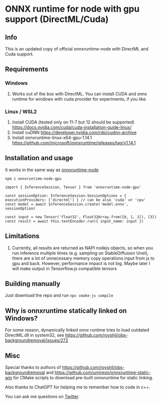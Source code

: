 # ONNX runtime for node with gpu support (DirectML/Cuda)

## Info
This is an updated copy of official onnxruntime-node with DirectML and Cuda support.

## Requirements
### Windows
1. Works out of the box with DirectML. You can install CUDA and onnx runtime for windows with cuda provider for experiments, if you like.
### Linux / WSL2
1. Install CUDA (tested only on 11-7 but 12 should be supported) https://docs.nvidia.com/cuda/cuda-installation-guide-linux/
2. Install cuDNN https://developer.nvidia.com/rdp/cudnn-archive
3. Install onnxruntime-linux-x64-gpu-1.14.1 https://github.com/microsoft/onnxruntime/releases/tag/v1.14.1

## Installation and usage
It works in the same way as [onnxruntime-node](https://www.npmjs.com/package/onnxruntime-node) 
```
npm i onnxruntime-node-gpu
```
```
import { InferenceSession, Tensor } from 'onnxruntime-node-gpu'

const sessionOption: InferenceSession.SessionOptions = { executionProviders: ['directml'] } // can be also 'cuda' or 'cpu'
const model = await InferenceSession.create('model.onnx', sessionOption)

const input = new Tensor('float32', Float32Array.from([0, 1, 2]), [3])
const result = await this.textEncoder.run({ input_name: input })
```

## Limitations
1. Currently, all results are returned as NAPI nodejs objects, so when you run inference multiple times (e.g. sampling on StableDiffusion Unet),
there are a lot of unnecessary memory copy operations input from js to gpu and back. However, performance impact is not big. 
Maybe later I will make output in Tensorflow.js compatible tensors

## Building manually
Just download the repo and run `npx cmake-js compile`

## Why is onnxruntime statically linked on Windows?
For some reason, dynamically linked onnx runtime tries to load outdated DirectML.dll in system32, see https://github.com/royshil/obs-backgroundremoval/issues/272

## Misc
Special thanks to authors of https://github.com/royshil/obs-backgroundremoval and https://github.com/umireon/onnxruntime-static-win
for CMake scripts to download pre-built onnxruntime for static linking.

Also thanks to ChatGPT for helping me to remember how to code in c++.

You can ask me questions on [Twitter](https://twitter.com/daken_)
